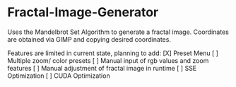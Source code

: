 # Fractal-Image-Generator
Uses the Mandelbrot Set Algorithm to generate a fractal image. Coordinates are obtained via GIMP and copying desired coordinates.

Features are limited in current state, planning to add:
[X] Preset Menu 
[ ] Multiple zoom/ color presets
[ ] Manual input of rgb values and zoom features
[ ] Manual adjustment of fractal image in runtime
[ ] SSE Optimization
[ ] CUDA Optimization

